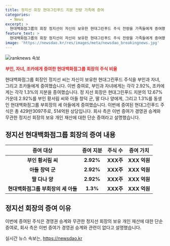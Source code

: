 ```yaml
---
title: 정지선 회장 현대그린푸드 지분 전량 가족에 증여
categories:
  - News
excerpt: >
  현대백화점그룹의 회장 정지선이 자신이 보유한 현대그린푸드 주식 전량을 가족들에게 증여했다. 부인과 자녀에게 각각 2.92%, 조카에게 각각 1.3%를 증여한 것으로 밝혀졌으며, 이번 증여는 약 514억원 상당이라고 전해졌다. 이에 대해 현대백화점그룹은 경영권 승계와는 무관한 단순 증여라고 설명하고 있다.
feature_text: >
  현대백화점그룹의 회장 정지선이 자신이 보유한 현대그린푸드 주식 전량을 가족들에게 증여했다. 부인과 자녀에게 각각 2.92%, 조카에게 각각 1.3%를 증여한 것으로 밝혀졌으며, 이번 증여는 약 514억원 상당이라고 전해졌다. 이에 대해 현대백화점그룹은 경영권 승계와는 무관한 단순 증여라고 설명하고 있다.
image: 'https://newsdao.kr/res/images/meta/newsdao_breakingnews.jpg'
---
```


<p><img src="https://newsdao.kr/res/images/meta/newsdao_breakingnews.jpg" alt="ranknews 속보" /></p>

<p><b><span style="color: #ee2323;">부인, 자녀, 조카에게 증여한 현대백화점그룹 회장의 주식 비율</span></b></p>

<p data-ke-size="size16">현대백화점그룹 회장인 정지선 씨는 자신이 보유한 현대그린푸드 주식을 부인과 자녀, 그리고 조카들에게 증여했습니다. 이번 증여로, 부인과 자녀에게는 각각 2.92%, 조카에게는 각각 1.3%의 지분을 증여했습니다. 정 지선 회장은 현대그린푸드 지분의 12.67% 가운데 2.92%를 부인 황서림 씨와 아들 창덕 군, 딸 다나 양에게, 그리고 1.3%를 동생인 현대백화점그룹 부회장의 세 아들에게 증여했습니다. 이번에 증여된 현대그린푸드 주식은 총 429만3097주로, 514억원 상당입니다. 회사 측은 이번 증여가 경영권 승계와 무관한 정지선 회장의 보유 개인 재산에 대한 단순 증여라고 설명했습니다.</p>

<h2 data-ke-size="size26">정지선 현대백화점그룹 회장의 증여 내용</h2>

<table>
  <thead>
    <tr>
      <th scope="col">증여 대상</th>
      <th scope="col">증여 지분</th>
      <th scope="col">주식 수</th>
      <th scope="col">증여 가치</th>
    </tr>
  </thead>
  <tbody>
    <tr>
      <td style="text-align: center; height: 17px;"><b>부인 황서림 씨</b></td>
      <td style="text-align: center; height: 17px;"><b>2.92%</b></td>
      <td style="text-align: center; height: 17px;"><b>XXX주</b></td>
      <td style="text-align: center; height: 17px;"><b>XXX 억원</b></td>
    </tr>
    <tr>
      <td style="text-align: center; height: 17px;"><b>아들 창덕 군</b></td>
      <td style="text-align: center; height: 17px;"><b>2.92%</b></td>
      <td style="text-align: center; height: 17px;"><b>XXX주</b></td>
      <td style="text-align: center; height: 17px;"><b>XXX 억원</b></td>
    </tr>
    <tr>
      <td style="text-align: center; height: 17px;"><b>딸 다나 양</b></td>
      <td style="text-align: center; height: 17px;"><b>2.92%</b></td>
      <td style="text-align: center; height: 17px;"><b>XXX주</b></td>
      <td style="text-align: center; height: 17px;"><b>XXX 억원</b></td>
    </tr>
    <tr>
      <td style="text-align: center; height: 17px;"><b>현대백화점그룹 부회장의 세 아들</b></td>
      <td style="text-align: center; height: 17px;"><b>1.3%</b></td>
      <td style="text-align: center; height: 17px;"><b>XXX주</b></td>
      <td style="text-align: center; height: 17px;"><b>XXX 억원</b></td>
    </tr>
  </tbody>
</table>

<h2 data-ke-size="size26">정지선 회장의 증여 이유</h2>

<p data-ke-size="size16">이번에 증여된 주식은 경영권 승계와 무관한 정지선 회장의 보유 개인 재산에 대한 단순 증여로, 회사 측은 이번 증여가 경영권 승계와 관련이 없다고 설명했습니다.</p>
실시간 뉴스 속보는, <a href="https://newsdao.kr" rel="dofollow">https://newsdao.kr</a>


